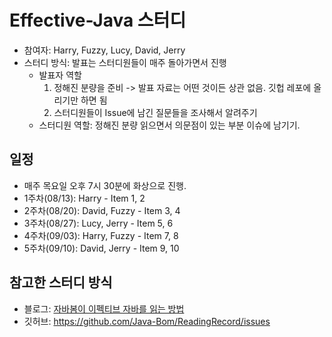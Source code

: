 # Effective-Java 스터디

* 참여자: Harry, Fuzzy, Lucy, David, Jerry
* 스터디 방식: 발표는 스터디원들이 매주 돌아가면서 진행
  * 발표자 역할
    1) 정해진 분량을 준비 -> 발표 자료는 어떤 것이든 상관 없음. 깃헙 레포에 올리기만 하면 됨
    2) 스터디원들이 Issue에 남긴 질문들을 조사해서 알려주기
  * 스터디원 역할: 정해진 분량 읽으면서 의문점이 있는 부분 이슈에 남기기.

## 일정
* 매주 목요일 오후 7시 30분에 화상으로 진행.
* 1주차(08/13): Harry - Item 1, 2
* 2주차(08/20): David, Fuzzy - Item 3, 4 
* 3주차(08/27): Lucy, Jerry - Item 5, 6
* 4주차(09/03): Harry, Fuzzy - Item 7, 8
* 5주차(09/10): David, Jerry - Item 9, 10

## 참고한 스터디 방식
* 블로그: [자바봄이 이펙티브 자바를 읽는 방법](https://javabom.tistory.com/70)
* 깃허브: https://github.com/Java-Bom/ReadingRecord/issues
